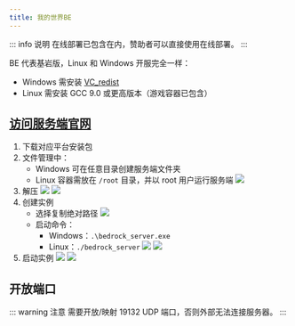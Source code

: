 ```yaml
---
title: 我的世界BE
---
```


::: info 说明
在线部署已包含在内，赞助者可以直接使用在线部署。
:::

<AutoCatalog />

BE 代表基岩版，Linux 和 Windows 开服完全一样：
- Windows 需安装 [VC_redist](http://langlangy.server.xiaozhuhouses.asia:8081/#s/_yfcruRQ)
- Linux 需安装 GCC 9.0 或更高版本（游戏容器已包含）

## [访问服务端官网](https://www.minecraft.net/zh-hans/download/server/bedrock)

1. 下载对应平台安装包
2. 文件管理中：
   - Windows 可在任意目录创建服务端文件夹
   - Linux 容器需放在 `/root` 目录，并以 root 用户运行服务端
   ![](http://langlangy.server.xiaozhuhouses.asia:40061/i/2025/07/25/j6ad30.png)
3. 解压
   ![](http://langlangy.server.xiaozhuhouses.asia:40061/i/2025/07/25/juny6w.png)
   ![](http://langlangy.server.xiaozhuhouses.asia:40061/i/2025/07/25/jv5e3e.png)
4. 创建实例
   - 选择复制绝对路径
   ![](http://langlangy.server.xiaozhuhouses.asia:40061/i/2025/07/25/jvsg2p.png)
   - 启动命令：
     - Windows：`.\bedrock_server.exe`
     - Linux：`./bedrock_server`
   ![](http://langlangy.server.xiaozhuhouses.asia:40061/i/2025/07/25/jx1ilq.png)
   ![](http://langlangy.server.xiaozhuhouses.asia:40061/i/2025/07/25/jy5cj2.png)
5. 启动实例
   ![](http://langlangy.server.xiaozhuhouses.asia:40061/i/2025/07/25/jybtie.png)
   ![](http://langlangy.server.xiaozhuhouses.asia:40061/i/2025/07/25/jyomt3.png)

## 开放端口
::: warning 注意
需要开放/映射 19132 UDP 端口，否则外部无法连接服务器。
:::
